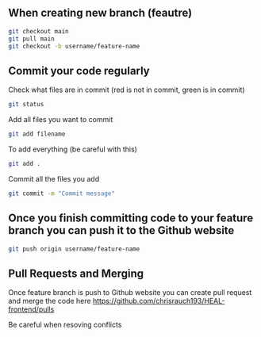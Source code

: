 ## When creating new branch (feautre)
```bash
git checkout main
git pull main
git checkout -b username/feature-name
```

## Commit your code regularly
Check what files are in commit (red is not in commit, green is in commit)
```bash
git status
```

Add all files you want to commit
```bash
git add filename
```

To add everything (be careful with this)
```bash
git add .
```

Commit all the files you add
```bash
git commit -m "Commit message"
```

## Once you finish committing code to your feature branch you can push it to the Github website
```bash
git push origin username/feature-name
```

## Pull Requests and Merging
Once feature branch is push to Github website you can create pull request and merge the code here https://github.com/chrisrauch193/HEAL-frontend/pulls

Be careful when resoving conflicts
